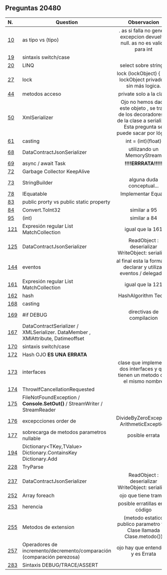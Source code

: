 ## Preguntas **20480**


| N. | Question | Observacion
| :--- | --- | :---:
| [10](./10/) | as tipo vs (tipo) | . as si falla no genera excepcion devuelve null.   as no es valido para int
| [19](./10/)  | sintaxis switch/case
| [20](./20/) | LINQ | select sobre string[]
| [27](./27/readme.md) | lock | lock (lockObject) { .... } lockObject privado y sin más logica.
| [44](./44/) | metodos acceso | private solo a la clase
| [50](./50/) | XmlSerializer | Ojo no hemos dado este objeto , se trata de los decoradores [] de la clase a serializar. Esta pregunta se puede sacar por lógica
| [61](./61/) | casting | int = (int)(float)   
| [68](./68/) | DataContractJsonSerializer | utilizando un MemoryStream   
| [69](./69/) | async / await Task | **!!!!ERRRATA!!!!!** 
| [72](./72/) | Garbage Collector KeepAlive |
| [73](./73/) | StringBuilder | alguna duda conceptual...    
| [78](./78/) | IEquatable | Implementar Equals    
| [83](./83/) | public prorty vs public static property |      
| [84](./84/) |  Convert.ToInt32 | similar a 95    
| [95](./95/) | (int) | similar a 84    
| [121](./121/) | Expresión regular List MatchCollection |  igual que la 161   
| [125](./125/) | DataContractJsonSerializer | ReadObject : deserializar WriteObject: serializar
| [144](./144/) | eventos | al final esta la forma de declarar y utilizar eventos / delegados  
| [161](./161/) | Expresión regular List MatchCollection |   igual que la 121
| [162](./162/) | hash  |  HashAlgorithm Teoria
| [168](./168/) | casting |    
| [169](./169/) | #if DEBUG | directivas de compilacion 
| [167](./167)  | DataContractSerializer / XMLSerializer. DataMember , XMlAttribute, Datimeoffset 
| [170](./170/) | sintaxis switch/case |    
| [172](./172/) | Hash  OJO __ES UNA ERRATA__|  
| [173](./173/) | interfaces | clase que implementa dos interfaces y que tienen un metodo con el mismo nombre  
| [174](./174/) | ThrowIfCancellationRequested |   
| [175](./175/) | FileNotFoundException / __Console.SetOut()__ / StreamWriter / StreamReader |   
| [176](./176/) | excepcciones order de | DivideByZeroException  ArithmeticException    
| [177](./177/) | sobrecarga de metodos parametros nullable | posible errata    
| [194](./194/) | Dictionary<TKey,TValue> Dictionary.ContainsKey Dictionary.Add  |     
| [228](./228/) | TryParse |  
| [237](./237/) | DataContractJsonSerializer | ReadObject : deserializar WriteObject: serializar  
| [252](./252/) | Array foreach | ojo que tiene trampa    
| [253](./253/) | herencia |  posible erratillas en el código   
| [255](./255/) | Metodos de extension |  (metodo estatico publico  parametro this Clase  llamada Clase.metodo())
| [257](./257/) | Operadores de incremento/decremento/comparación (comparación perezosa) | ojo hay que entenderlo y es Errata    
| [283](./283/) | Sintaxis DEBUG/TRACE/ASSERT |     













